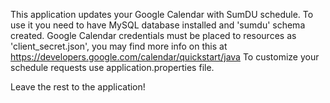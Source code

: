 This application updates your Google Calendar with SumDU schedule.
To use it you need to have MySQL database installed and 'sumdu' schema created.
Google Calendar credentials must be placed to resources as 'client_secret.json',
you may find more info on this at https://developers.google.com/calendar/quickstart/java
To customize your schedule requests use application.properties file.

Leave the rest to the application!